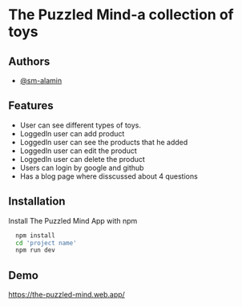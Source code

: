 
# The Puzzled Mind-a collection of toys






## Authors

- [@sm-alamin](https://www.github.com/sm-alamin)


## Features

- User can see different types of toys.
- LoggedIn user can add product
- LoggedIn user can see the products that he added
- LoggedIn user can edit the product
- LoggedIn user can delete the product
- Users can login by google and github
- Has a blog page where disscussed about 4 questions


## Installation

Install The Puzzled Mind App with npm

```bash
  npm install
  cd 'project name'
  npm run dev
```
    
## Demo


https://the-puzzled-mind.web.app/
